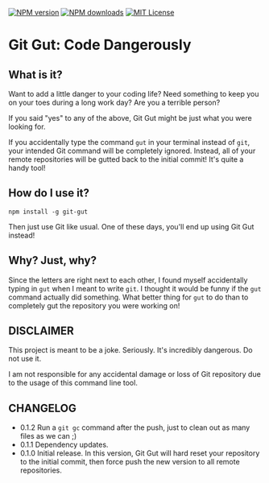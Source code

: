[![NPM version][npm-version-image]][npm-url] [![NPM downloads][npm-downloads-image]][npm-url] [![MIT License][license-image]][license-url]

# Git Gut: Code Dangerously

## What is it?

Want to add a little danger to your coding life? Need something to keep you on your toes during a long work day? Are you a terrible person?

If you said "yes" to any of the above, Git Gut might be just what you were looking for.

If you accidentally type the command `gut` in your terminal instead of `git`, your intended Git command will be completely ignored. Instead, all of your remote repositories will be gutted back to the initial commit! It's quite a handy tool!

## How do I use it?

```
npm install -g git-gut
```

Then just use Git like usual. One of these days, you'll end up using Git Gut instead!

## Why? Just, why?

Since the letters are right next to each other, I found myself accidentally typing in `gut` when I meant to write `git`. I thought it would be funny if the `gut` command actually did something. What better thing for `gut` to do than to completely gut the repository you were working on!

## DISCLAIMER

This project is meant to be a joke. Seriously. It's incredibly dangerous. Do not use it.

I am not responsible for any accidental damage or loss of Git repository due to the usage of this command line tool.

## CHANGELOG

- 0.1.2 Run a `git gc` command after the push, just to clean out as many files as we can ;)
- 0.1.1 Dependency updates.
- 0.1.0 Initial release. In this version, Git Gut will hard reset your repository to the initial commit, then force push the new version to all remote repositories.

[license-image]: http://img.shields.io/badge/license-MIT-blue.svg?style=flat-square
[license-url]: https://github.com/colinhemphill/git-gut/blob/master/LICENSE
[npm-downloads-image]: http://img.shields.io/npm/dm/git-gut.svg?style=flat-square
[npm-url]: https://npmjs.org/package/git-gut
[npm-version-image]: http://img.shields.io/npm/v/git-gut.svg?style=flat-square
